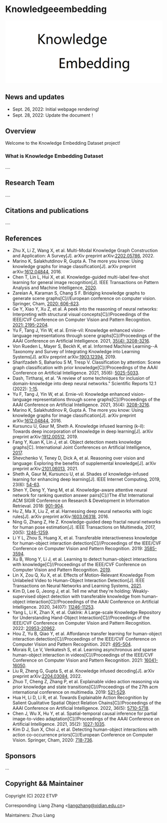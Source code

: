 Knowledgeeembedding
=====

![Knowledge Embedding](/figures/logo.png)

## News and updates

* Sept. 26, 2022: Initial webpage rendering!
* Sept. 28, 2022: Update the document！

## Overview

Welcome to the Knowledge Embedding Dataset project!

### What is Knowledge Embedding Dataset

....


## Research Team

....

## Citations and publications

....

## References

* Zhu X, Li Z, Wang X, et al. Multi-Modal Knowledge Graph Construction and Application: A Survey[J]. arXiv preprint arXiv:[2202.05786](https://arxiv.org/abs/2202.05786), 2022.
* Marino K, Salakhutdinov R, Gupta A. The more you know: Using knowledge graphs for image classification[J]. arXiv preprint arXiv:[1612.04844](https://arxiv.org/abs/1612.04844), 2016.
* Chen T, Lin L, Hui X, et al. Knowledge-guided multi-label few-shot learning for general image recognition[J]. IEEE Transactions on Pattern Analysis and Machine Intelligence, [2020](https://ieeexplore.ieee.org/abstract/document/9207855/).
* Zareian A, Karaman S, Chang S F. Bridging knowledge graphs to generate scene graphs[C]//European conference on computer vision. Springer, Cham, [2020: 606-623](https://linkspringer.53yu.com/chapter/10.1007/978-3-030-58592-1_36).
* Ge Y, Xiao Y, Xu Z, et al. A peek into the reasoning of neural networks: Interpreting with structural visual concepts[C]//Proceedings of the IEEE/CVF Conference on Computer Vision and Pattern Recognition. [2021: 2195-2204](https://openaccess.thecvf.com/content/CVPR2021/html/Ge_A_Peek_Into_the_Reasoning_of_Neural_Networks_Interpreting_With_CVPR_2021_paper.html).
* Yu F, Tang J, Yin W, et al. Ernie-vil: Knowledge enhanced vision-language representations through scene graphs[C]//Proceedings of the AAAI Conference on Artificial Intelligence. 2021, [35(4): 3208-3216](https://ojs.aaai.org/index.php/AAAI/article/view/16431).
* Von Rueden L, Mayer S, Beckh K, et al. Informed Machine Learning--A Taxonomy and Survey of Integrating Knowledge into Learning Systems[J]. arXiv preprint arXiv:[1903.12394](https://arxiv.org/abs/1903.12394), 2019.
* Sharifzadeh S, Baharlou S M, Tresp V. Classification by attention: Scene graph classification with prior knowledge[C]//Proceedings of the AAAI Conference on Artificial Intelligence. 2021, 35(6): [5025-5033](https://ojs.aaai.org/index.php/AAAI/article/view/16636).
* Dash, Tirtharaj, et al. "A review of some techniques for inclusion of domain-knowledge into deep neural networks." Scientific Reports 12.1 (2022): [1-15](https://wwwnature.53yu.com/).
* Yu F, Tang J, Yin W, et al. Ernie-vil: Knowledge enhanced vision-language representations through scene graphs[C]//Proceedings of the AAAI Conference on Artificial Intelligence. 2021, 35(4): [3208-3216](https://ojs.aaai.org/index.php/AAAI/article/view/16431).
* Marino K, Salakhutdinov R, Gupta A. The more you know: Using knowledge graphs for image classification[J]. arXiv preprint arXiv:[1612.04844](https://arxiv.org/abs/1612.04844), 2016.
* Kursuncu U, Gaur M, Sheth A. Knowledge infused learning (k-il): Towards deep incorporation of knowledge in deep learning[J]. arXiv preprint arXiv:[1912.00512](https://arxiv.org/abs/1912.00512), 2019.
* Fang Y, Kuan K, Lin J, et al. Object detection meets knowledge graphs[C]. International Joint Conferences on Artificial Intelligence, [2017](https://ink.library.smu.edu.sg/sis_research/4067/).
* Shevchenko V, Teney D, Dick A, et al. Reasoning over vision and language: Exploring the benefits of supplemental knowledge[J]. arXiv preprint arXiv:[2101.06013](https://arxiv.org/abs/2101.06013), 2021.
* Sheth A, Gaur M, Kursuncu U, et al. Shades of knowledge-infused learning for enhancing deep learning[J]. IEEE Internet Computing, 2019, 23(6): [54-63](https://ieeexplore.ieee.org/abstract/document/8970629).
* Shen Y, Deng Y, Yang M, et al. Knowledge-aware attentive neural network for ranking question answer pairs[C]//The 41st International ACM SIGIR Conference on Research & Development in Information Retrieval. 2018: [901-904](https://dl.acm.org/doi/abs/10.1145/3209978.3210081).
* Hu Z, Ma X, Liu Z, et al. Harnessing deep neural networks with logic rules[J]. arXiv preprint arXiv:[1603.06318](https://arxiv.org/abs/1603.06318), 2016.
* Ning G, Zhang Z, He Z. Knowledge-guided deep fractal neural networks for human pose estimation[J]. IEEE Transactions on Multimedia, 2017, 20(5): [1246-1259](https://ieeexplore.ieee.org/abstract/document/8064661/).
* Li Y L, Zhou S, Huang X, et al. Transferable interactiveness knowledge for human-object interaction detection[C]//Proceedings of the IEEE/CVF Conference on Computer Vision and Pattern Recognition. 2019: [3585-3594](https://openaccess.thecvf.com/content_CVPR_2019/html/Li_Transferable_Interactiveness_Knowledge_for_Human-Object_Interaction_Detection_CVPR_2019_paper.html).
* Xu B, Wong Y, Li J, et al. Learning to detect human-object interactions with knowledge[C]//Proceedings of the IEEE/CVF Conference on Computer Vision and Pattern Recognition. [2019](https://openaccess.thecvf.com/content_CVPR_2019/html/Xu_Learning_to_Detect_Human-Object_Interactions_With_Knowledge_CVPR_2019_paper.html).
* Lin X, Zou Q, Xu X, et al. Effects of Motion-Relevant Knowledge From Unlabeled Video to Human-Object Interaction Detection[J]. IEEE Transactions on Neural Networks and Learning Systems, [2021](https://ieeexplore.ieee.org/abstract/document/9646232/).
* Kim D, Lee G, Jeong J, et al. Tell me what they're holding: Weakly-supervised object detection with transferable knowledge from human-object interaction[C]//Proceedings of the AAAI Conference on Artificial Intelligence. 2020, 34(07): [11246-11253](https://ojs.aaai.org/index.php/AAAI/article/view/6784).
* Yang L, Li K, Zhan X, et al. OakInk: A Large-scale Knowledge Repository for Understanding Hand-Object Interaction[C]//Proceedings of the IEEE/CVF Conference on Computer Vision and Pattern Recognition. 2022: [20953-20962](https://openaccess.thecvf.com/content/CVPR2022/html/Yang_OakInk_A_Large-Scale_Knowledge_Repository_for_Understanding_Hand-Object_Interaction_CVPR_2022_paper.html).
* Hou Z, Yu B, Qiao Y, et al. Affordance transfer learning for human-object interaction detection[C]//Proceedings of the IEEE/CVF Conference on Computer Vision and Pattern Recognition. 2021: [495-504](https://openaccess.thecvf.com/content/CVPR2021/html/Hou_Affordance_Transfer_Learning_for_Human-Object_Interaction_Detection_CVPR_2021_paper.html).
* Morais R, Le V, Venkatesh S, et al. Learning asynchronous and sparse human-object interaction in videos[C]//Proceedings of the IEEE/CVF Conference on Computer Vision and Pattern Recognition. 2021: [16041-16050](https://openaccess.thecvf.com/content/CVPR2021/html/Morais_Learning_Asynchronous_and_Sparse_Human-Object_Interaction_in_Videos_CVPR_2021_paper.html).
* Liu R, Zheng G, Gupta S, et al. Knowledge infused decoding[J]. arXiv preprint arXiv:[2204.03084](https://arxiv.org/abs/2204.03084), 2022.
* Zhuo T, Cheng Z, Zhang P, et al. Explainable video action reasoning via prior knowledge and state transitions[C]//Proceedings of the 27th acm international conference on multimedia. 2019: [521-529]().
* Hua H, Li D, Li R, et al. Towards Explainable Action Recognition by Salient Qualitative Spatial Object Relation Chains[C]//Proceedings of the AAAI Conference on Artificial Intelligence. 2022, 36(5): [5710-5718](https://ojs.aaai.org/index.php/AAAI/article/view/20513).
* Chen J, Wu X, Hu Y, et al. Spatial-temporal causal inference for partial image-to-video adaptation[C]//Proceedings of the AAAI Conference on Artificial Intelligence. 2021, 35(2): [1027-1035](https://ojs.aaai.org/index.php/AAAI/article/view/16187).
* Kim D J, Sun X, Choi J, et al. Detecting human-object interactions with action co-occurrence priors[C]//European Conference on Computer Vision. Springer, Cham, 2020: [718-736](https://linkspringer.53yu.com/chapter/10.1007/978-3-030-58589-1_43).

## Sponsors

...

## Copyright && Maintainer

Copyright (C) 2022 ETVP

Corresponding: Liang Zhang <<liangzhang@xidian.edu.cn>>

Maintainers: Zhuo Liang 
